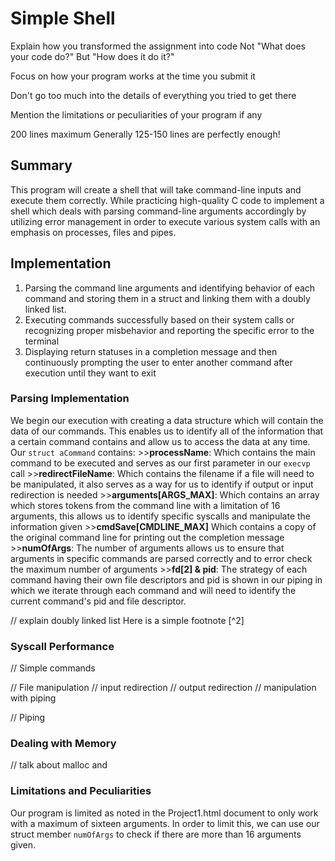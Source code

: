 # Simple Shell

Explain how you transformed the assignment into code
Not "What does your code do?"
But "How does it do it?"

Focus on how your program works at the time you submit it

Don't go too much into the details of everything you tried to get there

Mention the limitations or peculiarities of your program if any

200 lines maximum
Generally 125-150 lines are perfectly enough!

## Summary

This program will create a shell that will take command-line inputs and execute them correctly. While practicing high-quality C code to implement a shell which deals with parsing command-line arguments accordingly by utilizing error management in order to execute various system calls with an emphasis on processes, files and pipes.

## Implementation

1. Parsing the command line arguments and identifying behavior of each command and storing them in a struct and linking them with a doubly linked list. 
2. Executing commands successfully based on their system calls or recognizing proper misbehavior and reporting the specific error to the terminal
3. Displaying return statuses in a completion message and then continuously prompting the user to enter another command after execution until they want to exit

### Parsing Implementation 

We begin our execution with creating a data structure which will contain the data of our commands. This enables us to identify all of the information that a certain command contains and allow us to access the data at any time. Our `struct aCommand` contains:
	>>**processName**: Which contains the main command to be executed and serves as our first parameter in our `execvp` call
	>>**redirectFileName**: Which contains the filename if a file will need to be manipulated, it also serves as a way for us to identify if output or input redirection is needed
	>>**arguments[ARGS_MAX]**: Which contains an array which stores tokens from the command line with a limitation of 16 arguments, this allows us to identify specific syscalls and manipulate the information given
	>>**cmdSave[CMDLINE_MAX]** Which contains a copy of the original command line for printing out the completion message
	>>**numOfArgs**: The number of arguments allows us to ensure that arguments in specific commands are parsed correctly and to error check the maximum number of arguments
	>>**fd[2] & pid**: The strategy of each command having their own file descriptors and pid is shown in our piping in which we iterate through each command and will need to identify the current command's pid and file descriptor. 


// explain doubly linked list 
Here is a simple footnote [^2]

### Syscall Performance

// Simple commands

// File manipulation 
	// input redirection
	// output redirection
	// manipulation with piping 

// Piping 

### Dealing with Memory 

// talk about malloc and 

### Limitations and Peculiarities 

Our program is limited as noted in the Project1.html document to only work with a maximum of sixteen arguments. In order to limit this, we can use our struct member `numOfArgs` to check if there are more than 16 arguments given. 
